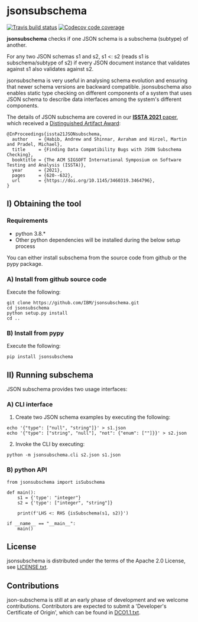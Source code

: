  # jsonsubschema #

 [![Travis build status](https://travis-ci.com/IBM/jsonsubschema.svg?branch=master)](https://travis-ci.com/IBM/jsonsubschema) [![Codecov code coverage](https://codecov.io/gh/IBM/jsonsubschema/branch/master/graph/badge.svg)](https://codecov.io/gh/IBM/jsonsubschema)

**jsonsubschema** checks if one JSON schema is a subschema (subtype) of another.

For any two JSON schemas s1 and s2, s1 <: s2 (reads s1 is subschema/subtype of s2) 
if every JSON document instance that validates against s1 also validates against s2.

jsonsubschema is very useful in analysing schema evolution and ensuring that newer schema versions are backward compatible.
jsonsubschema also enables static type checking on different components of a system that uses JSON schema to describe data 
interfaces among the system's different components.

The details of JSON subschema are covered in our [**ISSTA 2021** paper](https://dl.acm.org/doi/10.1145/3460319.3464796),
which received a [Distinguished Artifact Award](https://conf.researchr.org/details/issta-2021/issta-2021-technical-papers/2/Finding-Data-Compatibility-Bugs-with-JSON-Subschema-Checking): 

```
@InProceedings{issta21JSONsubschema,
  author    = {Habib, Andrew and Shinnar, Avraham and Hirzel, Martin and Pradel, Michael},
  title     = {Finding Data Compatibility Bugs with JSON Subschema Checking},
  booktitle = {The ACM SIGSOFT International Symposium on Software Testing and Analysis (ISSTA)},
  year      = {2021},
  pages     = {620--632},
  url       = {https://doi.org/10.1145/3460319.3464796},
}
```


## I) Obtaining the tool ##

### Requirements ###

* python 3.8.*
* Other python dependencies will be installed during the below setup process

You can either install subschema from the source code from github or the pypy package.

### A) Install from github source code ###
Execute the following:
```
git clone https://github.com/IBM/jsonsubschema.git 
cd jsonsubschema
python setup.py install
cd ..
```

### B) Install from pypy ###
Execute the following:
```
pip install jsonsubschema
```

## II) Running  subschema ##

JSON subschema provides two usage interfaces:

### A) CLI interface ###
1. Create two JSON schema examples by executing the following:
```
echo '{"type": ["null", "string"]}' > s1.json
echo '{"type": ["string", "null"], "not": {"enum": [""]}}' > s2.json
```

2. Invoke the CLI by executing:
```
python -m jsonsubschema.cli s2.json s1.json
```

### B) python API ###
```
from jsonsubschema import isSubschema

def main():
	s1 = {'type': "integer"}
	s2 = {'type': ["integer", "string"]}
	
	print(f'LHS <: RHS {isSubschema(s1, s2)}')

if __name__ == "__main__":
	main()
```



## License

jsonsubschema is distributed under the terms of the Apache 2.0
License, see [LICENSE.txt](LICENSE.txt).

## Contributions

json-subschema is still at an early phase of development and we
welcome contributions. Contributors are expected to submit a
'Developer's Certificate of Origin', which can be found in
[DCO1.1.txt](DCO1.1.txt).
